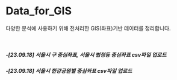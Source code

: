 # Data_for_GIS
다양한 분석에 사용하기 위해 전처리한 GIS(좌표)기반 데이터를 정리합니다.

<br/>

##### -[23.09.18] 서울시 구 중심좌표, 서울시 법정동 중심좌표 csv파일 업로드 
##### -[23.09.18] 서울시 한강공원별 중심좌표 csv파일 업로드

